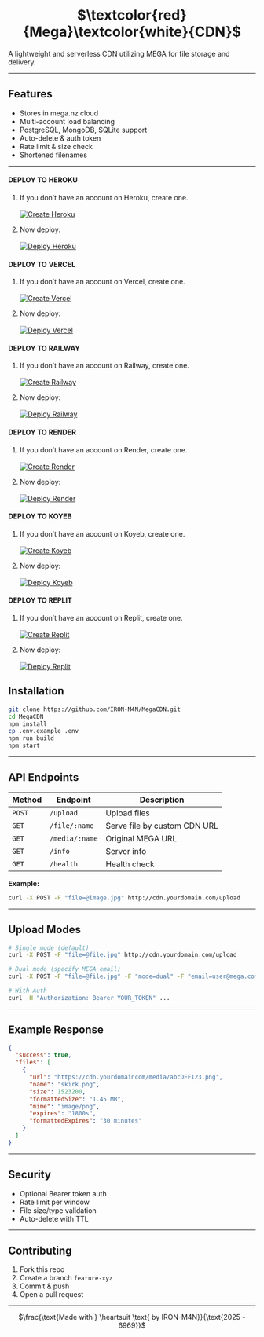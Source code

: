 <h1 align="center">
  $\textcolor{red}{Mega}\textcolor{white}{CDN}$
</h1>

A lightweight and serverless CDN utilizing MEGA for file storage and delivery.

---

## Features

- Stores in mega.nz cloud 
- Multi-account load balancing
- PostgreSQL, MongoDB, SQLite support
- Auto-delete & auth token
- Rate limit & size check
- Shortened filenames
---

#### DEPLOY TO HEROKU

1. If you don’t have an account on Heroku, create one.  
   <br>
   <a href="https://signup.heroku.com/" target="_blank">
     <img alt="Create Heroku" src="https://img.shields.io/badge/-Create-black?style=for-the-badge&logo=heroku&logoColor=white"/>
   </a>

2. Now deploy:  
   <br>
   <a href="https://heroku.com/deploy?template=https://github.com/IRON-M4N/MegaCDN" target="_blank">
     <img alt="Deploy Heroku" src="https://img.shields.io/badge/-Deploy-black?style=for-the-badge&logo=heroku&logoColor=white"/>
   </a>

#### DEPLOY TO VERCEL

1. If you don’t have an account on Vercel, create one.  
   <br>
   <a href="https://vercel.com/signup" target="_blank">
     <img alt="Create Vercel" src="https://img.shields.io/badge/-Create-black?style=for-the-badge&logo=vercel&logoColor=white"/>
   </a>

2. Now deploy:  
   <br>
   <a href="https://vercel.com/new/clone?repository-url=https%3A%2F%2Fgithub.com%2FIRON-M4N%2FMegaCDN" target="_blank">
     <img alt="Deploy Vercel" src="https://img.shields.io/badge/-Deploy-black?style=for-the-badge&logo=vercel&logoColor=white"/>
   </a>

#### DEPLOY TO RAILWAY

1. If you don’t have an account on Railway, create one.  
   <br>
   <a href="https://railway.app" target="_blank">
     <img alt="Create Railway" src="https://img.shields.io/badge/-Create-black?style=for-the-badge&logo=railway&logoColor=white"/>
   </a>

2. Now deploy:  
   <br>
   <a href="https://railway.app/new" target="_blank">
     <img alt="Deploy Railway" src="https://img.shields.io/badge/-Deploy-black?style=for-the-badge&logo=railway&logoColor=white"/>
   </a>

#### DEPLOY TO RENDER

1. If you don’t have an account on Render, create one.  
   <br>
   <a href="https://dashboard.render.com/register" target="_blank">
     <img alt="Create Render" src="https://img.shields.io/badge/-Create-black?style=for-the-badge&logo=render&logoColor=white"/>
   </a>

2. Now deploy:  
   <br>
   <a href="https://render.com/deploy?repo=https://github.com/IRON-M4N/MegaCDN" target="_blank">
     <img alt="Deploy Render" src="https://img.shields.io/badge/-Deploy-black?style=for-the-badge&logo=render&logoColor=white"/>
   </a>

#### DEPLOY TO KOYEB

1. If you don’t have an account on Koyeb, create one.  
   <br>
   <a href="https://app.koyeb.com/auth/signup" target="_blank">
     <img alt="Create Koyeb" src="https://img.shields.io/badge/-Create-black?style=for-the-badge&logo=koyeb&logoColor=white"/>
   </a>

2. Now deploy:  
   <br>
   <a href="https://app.koyeb.com/deploy?type=git&repository=github.com/IRON-M4N/MegaCDN" target="_blank">
     <img alt="Deploy Koyeb" src="https://img.shields.io/badge/-Deploy-black?style=for-the-badge&logo=koyeb&logoColor=white"/>
   </a>

#### DEPLOY TO REPLIT

1. If you don’t have an account on Replit, create one.  
   <br>
   <a href="https://replit.com/signup" target="_blank">
     <img alt="Create Replit" src="https://img.shields.io/badge/-Create-black?style=for-the-badge&logo=replit&logoColor=white"/>
   </a>

2. Now deploy:  
   <br>
   <a href="https://replit.com/github/IRON-M4N/MegaCDN" target="_blank">
     <img alt="Deploy Replit" src="https://img.shields.io/badge/-Deploy-black?style=for-the-badge&logo=replit&logoColor=white"/>
   </a>

## Installation

```bash
git clone https://github.com/IRON-M4N/MegaCDN.git
cd MegaCDN
npm install
cp .env.example .env
npm run build
npm start
````

---

## API Endpoints

| Method | Endpoint       | Description                  |
| ------ | -------------- | ---------------------------- |
| `POST` | `/upload`      | Upload files                 |
| `GET`  | `/file/:name`  | Serve file by custom CDN URL |
| `GET`  | `/media/:name` | Original MEGA URL            |
| `GET`  | `/info`        | Server info                  |
| `GET`  | `/health`      | Health check                 |

**Example:**

```bash
curl -X POST -F "file=@image.jpg" http://cdn.yourdomain.com/upload
```

---

## Upload Modes

```bash
# Single mode (default)
curl -X POST -F "file=@file.jpg" http://cdn.yourdomain.com/upload

# Dual mode (specify MEGA email)
curl -X POST -F "file=@file.jpg" -F "mode=dual" -F "email=user@mega.com" http://cdn.yourdomain.com/upload

# With Auth
curl -H "Authorization: Bearer YOUR_TOKEN" ...
```

---

## Example Response

```json
{
  "success": true,
  "files": [
    {
      "url": "https://cdn.yourdomaincom/media/abcDEF123.png",
      "name": "skirk.png",
      "size": 1523200,
      "formattedSize": "1.45 MB",
      "mime": "image/png",
      "expires": "1800s",
      "formattedExpires": "30 minutes"
    }
  ]
}

```

---

## Security

* Optional Bearer token auth
* Rate limit per window
* File size/type validation
* Auto-delete with TTL

---

## Contributing

1. Fork this repo
2. Create a branch `feature-xyz`
3. Commit & push
4. Open a pull request
---

<div align="center">

\$\frac{\text{Made with } \heartsuit \text{ by IRON-M4N}}{\text{2025 - 6969}}\$

</div>